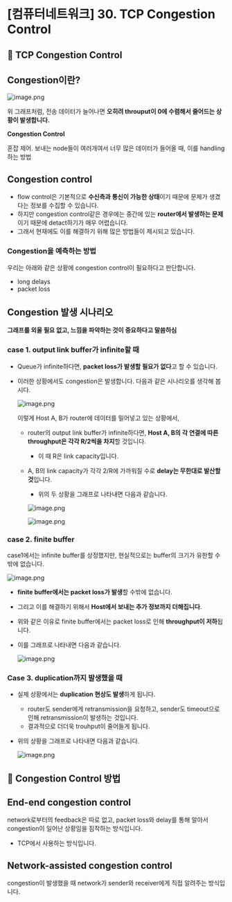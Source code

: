 # [컴퓨터네트워크] 30. TCP Congestion Control

<aside>

# 💖 TCP Congestion Control

</aside>

## Congestion이란?

![image.png](%5B%E1%84%8F%E1%85%A5%E1%86%B7%E1%84%91%E1%85%B2%E1%84%90%E1%85%A5%E1%84%82%E1%85%A6%E1%84%90%E1%85%B3%E1%84%8B%E1%85%AF%E1%84%8F%E1%85%B3%5D%2030%20TCP%20Congestion%20Control%201843f66f5225800c926fe16ab2140356/image.png)

위 그래프처럼, 전송 데이터가 늘어나면 **오히려 throuput이 0에 수렴해서 줄어드는 상황이 발생합니다.**

<aside>

**Congestion Control** 

혼잡 제어. 보내는 node들이 여러개여서 너무 많은 데이터가 들어올 때, 이를 handling하는 방법

</aside>

## Congestion control

- flow control은 기본적으로 **수신측과 통신이 가능한 상태**이기 때문에 문제가 생겼다는 정보를 수집할 수 있습니다.
- 하지만 congestion control같은 경우에는 중간에 있는 **router에서 발생하는 문제**이기 때문에 detact하기가 매우 어렵습니다.
- 그래서 현재에도 이를 해결하기 위해 많은 방법들이 제시되고 있습니다.

### Congestion을 예측하는 방법

우리는 아래와 같은 상황에 congestion control이 필요하다고 판단합니다.

- long delays
- packet loss

## Congestion 발생 시나리오

<aside>

**그래프를 외울 필요 없고, 느낌을 파악하는 것이 중요하다고 말씀하심**

</aside>

### case 1. output link buffer가 infinite할 때

- Queue가 infinite하다면, **packet loss가 발생할 필요가 없다**고 할 수 있습니다.
- 이러한 상황에서도 congestion은 발생합니다. 다음과 같은 시나리오를 생각해 봅시다.
    
    ![image.png](%5B%E1%84%8F%E1%85%A5%E1%86%B7%E1%84%91%E1%85%B2%E1%84%90%E1%85%A5%E1%84%82%E1%85%A6%E1%84%90%E1%85%B3%E1%84%8B%E1%85%AF%E1%84%8F%E1%85%B3%5D%2030%20TCP%20Congestion%20Control%201843f66f5225800c926fe16ab2140356/image%201.png)
    
    이렇게 Host A, B가 router에 데이터를 밀어넣고 있는 상황에서,
    
    - router의 output link buffer가 infinite하다면, **Host A, B의 각 연결에 따른 throughput은 각각 R/2씩을 차지**할 것입니다.
        - 이 때 R은 link capacity입니다.
    - A, B의 link capacity가 각각 2/R에 가까워질 수로 **delay는 무한대로 발산할 것**입니다.
        - 위의 두 상황을 그래프로 나타내면 다음과 같습니다.
        
        ![image.png](%5B%E1%84%8F%E1%85%A5%E1%86%B7%E1%84%91%E1%85%B2%E1%84%90%E1%85%A5%E1%84%82%E1%85%A6%E1%84%90%E1%85%B3%E1%84%8B%E1%85%AF%E1%84%8F%E1%85%B3%5D%2030%20TCP%20Congestion%20Control%201843f66f5225800c926fe16ab2140356/image%202.png)
        
        ![image.png](%5B%E1%84%8F%E1%85%A5%E1%86%B7%E1%84%91%E1%85%B2%E1%84%90%E1%85%A5%E1%84%82%E1%85%A6%E1%84%90%E1%85%B3%E1%84%8B%E1%85%AF%E1%84%8F%E1%85%B3%5D%2030%20TCP%20Congestion%20Control%201843f66f5225800c926fe16ab2140356/image%203.png)
        

### case 2. finite buffer

case1에서는 infinite buffer를 상정했지만, 현실적으로는 buffer의 크기가 유한할 수밖에 없습니다.

![image.png](%5B%E1%84%8F%E1%85%A5%E1%86%B7%E1%84%91%E1%85%B2%E1%84%90%E1%85%A5%E1%84%82%E1%85%A6%E1%84%90%E1%85%B3%E1%84%8B%E1%85%AF%E1%84%8F%E1%85%B3%5D%2030%20TCP%20Congestion%20Control%201843f66f5225800c926fe16ab2140356/image%204.png)

- **finite buffer에서는 packet loss가 발생**할 수밖에 없습니다.
- 그리고 이를 해결하기 위해서 **Host에서 보내는 추가 정보까지 더해집니다**.
- 위와 같은 이유로 finite buffer에서는 packet loss로 인해 **throughput이 저하**됩니다.
- 이를 그래프로 나타내면 다음과 같습니다.
    
    ![image.png](%5B%E1%84%8F%E1%85%A5%E1%86%B7%E1%84%91%E1%85%B2%E1%84%90%E1%85%A5%E1%84%82%E1%85%A6%E1%84%90%E1%85%B3%E1%84%8B%E1%85%AF%E1%84%8F%E1%85%B3%5D%2030%20TCP%20Congestion%20Control%201843f66f5225800c926fe16ab2140356/image%205.png)
    

### Case 3. duplication까지 발생했을 때

- 실제 상황에서는 **duplication 현상도 발생**하게 됩니다.
    - router도 sender에게 retransmission을 요청하고, sender도 timeout으로 인해 retransmission이 발생하는 것입니다.
    - 결과적으로 더더욱 trouhput이 줄어들게 됩니다.
- 위의 상황을 그래프로 나타내면 다음과 같습니다.
    
    ![image.png](%5B%E1%84%8F%E1%85%A5%E1%86%B7%E1%84%91%E1%85%B2%E1%84%90%E1%85%A5%E1%84%82%E1%85%A6%E1%84%90%E1%85%B3%E1%84%8B%E1%85%AF%E1%84%8F%E1%85%B3%5D%2030%20TCP%20Congestion%20Control%201843f66f5225800c926fe16ab2140356/image%206.png)
    

<aside>

# 💖 Congestion Control 방법

</aside>

## End-end congestion control

network로부터의 feedback은 따로 없고, packet loss와 delay를 통해 알아서 congestion이 일어난 상황임을 짐작하는 방식입니다.

- TCP에서 사용하는 방식입니다.

## Network-assisted congestion control

congestion이 발생했을 때 network가 sender와 receiver에게 직접 알려주는 방식입니다.
